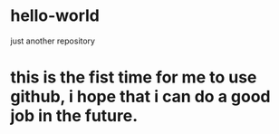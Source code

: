 # hello-world
just another repository
# this is the fist time for me to use github, i hope that i can do a good job in the future.
